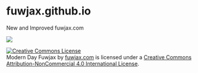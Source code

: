 # fuwjax.github.io
New and Improved fuwjax.com

<img src="https://travis-ci.org/fuwjax/fuwjax.github.io.svg?branch=master"/>


<a rel="license" href="http://creativecommons.org/licenses/by-nc/4.0/"><img alt="Creative Commons License" style="border-width:0" src="https://i.creativecommons.org/l/by-nc/4.0/80x15.png" /></a><br /><span xmlns:dct="http://purl.org/dc/terms/" href="http://purl.org/dc/dcmitype/Text" property="dct:title" rel="dct:type">Modern Day Fuwjax</span> by <a xmlns:cc="http://creativecommons.org/ns#" href="fuwjax.com" property="cc:attributionName" rel="cc:attributionURL">fuwjax.com</a> is licensed under a <a rel="license" href="http://creativecommons.org/licenses/by-nc/4.0/">Creative Commons Attribution-NonCommercial 4.0 International License</a>.

